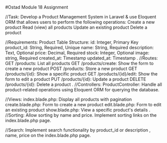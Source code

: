 #Ostad Module 18 Assignment

//Task: Develop a Product Management System in Laravel & use Eloquent ORM that allows users to perform the following operations:
Create a new product
Read (view) all products
Update an existing product
Delete a product

//Requirements:
Product Table Structure:
id: Integer, Primary Key
product_id: String, Required, Unique
name: String, Required
description: Text, Optional
price: Decimal, Required
stock: Integer, Optional
image: string, Required
created_at: Timestamp
updated_at: Timestamp
.
//Routes:
GET /products: List all products
GET /products/create: Show the form to create a new product
POST /products: Store a new product
GET /products/{id}: Show a specific product
GET /products/{id}/edit: Show the form to edit a product
PUT /products/{id}: Update a product
DELETE /products/{id}: Delete a product
.
//Controllers:
ProductController: Handle all product-related operations using Eloquent ORM for querying the database.

//Views:
index.blade.php: Display all products with pagination
create.blade.php: Form to create a new product
edit.blade.php: Form to edit an existing product
show.blade.php: View a specific product's details
.
//Sorting:
Allow sorting by name and price.
Implement sorting links on the index.blade.php page.

//Search:
Implement search functionality by product_id or description , name, price on the index.blade.php page.
